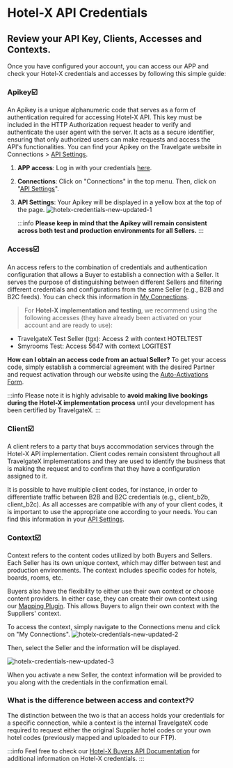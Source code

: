 ﻿---
sidebar_position: 8
---

# Hotel-X API Credentials

## Review your API Key, Clients, Accesses and Contexts.

Once you have configured your account, you can access our APP and check your Hotel-X credentials and accesses by following this simple guide:

### Apikey☑️
An Apikey is a unique alphanumeric code that serves as a form of authentication required for accessing Hotel-X API. This key must be included in the HTTP Authorization request header to verify and authenticate the user agent with the server. It acts as a secure identifier, ensuring that only authorized users can make requests and access the API's functionalities. You can find your Apikey on the Travelgate website in Connections > [API Settings](https://app.travelgatex.com/connections/settings).

1. **APP access**: Log in with your credentials [here](https://www.travelgatex.com/).
1. **Connections**: Click on "Connections" in the top menu. Then, click on "[API Settings](https://app.travelgatex.com/connections/settings)".
1. **API Settings**: Your Apikey will be displayed in a yellow box at the top of the page.
	![hotelx-credentials-new-updated-1](https://storage.travelgate.com/kbase/hotelx-credentials-new-updated-1.jpg)

	:::info
	**Please keep in mind that the Apikey will remain consistent across both test and production environments for all Sellers.**
	:::

### Access☑️
An access refers to the combination of credentials and authentication configuration that allows a Buyer to establish a connection with a Seller. It serves the purpose of distinguishing between different Sellers and filtering different credentials and configurations from the same Seller (e.g., B2B and B2C feeds). You can check this information in [My Connections](https://app.travelgatex.com/connections/myconnections).

>For **Hotel-X implementation and testing**, we recommend using the following accesses (they have already been activated on your account and are ready to use):
* TravelgateX Test Seller (tgx): Access 2 with context HOTELTEST
* Smyrooms Test: Access 5647 with context LOGITEST

**How can I obtain an access code from an actual Seller?**
To get your access code, simply establish a commercial agreement with the desired Partner and request activation through our website using the [Auto-Activations Form](/kb/connections/my-connections/guick-guide-to-auto-activations).

:::info
Please note it is highly advisable to **avoid making live bookings during the Hotel-X implementation process** until your development has been certified by TravelgateX.
:::

### Client☑️

A client refers to a party that buys accommodation services through the Hotel-X API implementation. Client codes remain consistent throughout all TravelgateX implementations and they are used to identify the business that is making the request and to confirm that they have a configuration assigned to it.

It is possible to have multiple client codes, for instance, in order to differentiate traffic between B2B and B2C credentials (e.g., client_b2b, client_b2c). As all accesses are compatible with any of your client codes, it is important to use the appropriate one according to your needs. You can find this information in your [API Settings](/kb/connections/api-settings/connections-settings).

### Context☑️

Context refers to the content codes utilized by both Buyers and Sellers. Each Seller has its own unique context, which may differ between test and production environments. The context includes specific codes for hotels, boards, rooms, etc.

Buyers also have the flexibility to either use their own context or choose content providers. In either case, they can create their own context using our [Mapping Plugin](/docs/apis/for-buyers/hotel-x-pull-buyers-api/plugins/mapping). This allows Buyers to align their own context with the Suppliers' context. 

To access the context, simply navigate to the Connections menu and click on "My Connections".
![hotelx-credentials-new-updated-2](https://storage.travelgate.com/kbase/hotelx-credentials-new-updated-2.jpg)

Then, select the Seller and the information will be displayed.

![hotelx-credentials-new-updated-3](https://storage.travelgate.com/kbase/hotelx-credentials-new-updated-3.jpg)

When you activate a new Seller, the context information will be provided to you along with the credentials in the confirmation email.

### What is the difference between access and context?💡
The distinction between the two is that an access holds your credentials for a specific connection, while a context is the internal TravelgateX code required to request either the original Supplier hotel codes or your own hotel codes (previously mapped and uploaded to our FTP).

:::info 
Feel free to check our [Hotel-X Buyers API Documentation](/docs/get-started/key-concepts) for additional information on Hotel-X credentials.
:::